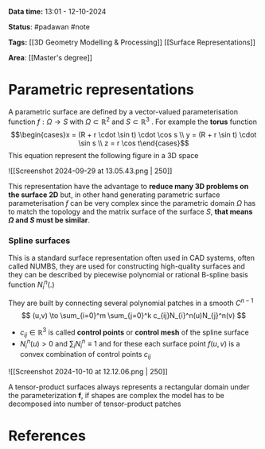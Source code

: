 **Data time:** 13:01 - 12-10-2024

**Status**: #padawan #note 

**Tags:** [[3D Geometry Modelling & Processing]] [[Surface Representations]]

**Area**: [[Master's degree]]
# Parametric representations

A parametric surface are defined by a vector-valued parameterisation function $f: \Omega \to S$ with $\Omega \subset \mathbb{R}^2$ and $S \subset \mathbb{R}^3$ . For example the **torus** function
$$\begin{cases}x = (R + r \cdot \sin t) \cdot \cos s \\
y = (R + r \sin t) \cdot \sin s \\
z = r \cos t\end{cases}$$
This equation represent the following figure in a 3D space

![[Screenshot 2024-09-29 at 13.05.43.png | 250]]

This representation have the advantage to **reduce many 3D problems on the surface 2D** but, in other hand generating parametric surface parameterisation $f$ can be very complex since the parametric domain $\Omega$ has to match the topology and the matrix surface of the surface $S$, **that means $\Omega$ and $S$ must be similar**.

### Spline surfaces
This is a standard surface representation often used in CAD systems, often called NUMBS, they are used for constructing high-quality surfaces and they can be described by piecewise polynomial or rational B-spline basis function $N_{i}^n(.)$

They are built by connecting several polynomial patches in a smooth $C^{n-1}$ 
$$
(u,v) \to \sum_{i=0}^m \sum_{j=0}^k c_{ij}N_{i}^n(u)N_{j}^n(v)
$$
- $c_{ij} \in \mathbb{R}^3$ is called **control points** or **control mesh** of the spline surface
- $N_i^n(u) >0$ and $\sum_i N_i^n \equiv 1$ and for these each surface point $f(u,v)$ is a convex combination of control points $c_{ij}$ 

![[Screenshot 2024-10-10 at 12.12.06.png | 250]]

A tensor-product surfaces always represents a rectangular domain under the parameterization **f**, if shapes are complex the model has to be decomposed into number of tensor-product patches
# References